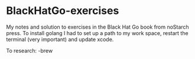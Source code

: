 # BlackHatGo-exercises
My notes and solution to exercises in the Black Hat Go book from noStarch press. 
To install golang I had to set up a path to my work space, restart the terminal (very important) and update xcode.

To research:
-brew
